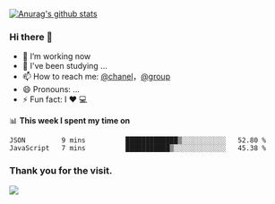 [![Anurag's github stats](https://github-readme-stats.vercel.app/api?username=bmqy)](https://github.com/anuraghazra/github-readme-stats)
### Hi there 👋
- 🔭 I’m working now
- 🌱 I've been studying ...
- 📫 How to reach me: [@chanel](https://t.me/tcbmqy)，[@group](https://t.me/tgbmqy)
- 😄 Pronouns: ...
- ⚡ Fun fact:  I ❤️ 💻

📊 **This week I spent my time on**
<!--START_SECTION:waka-->
```text
JSON         9 mins          █████████████▒░░░░░░░░░░░   52.80 % 
JavaScript   7 mins          ███████████▒░░░░░░░░░░░░░   45.38 % 
```
<!--END_SECTION:waka-->

### Thank you for the visit.
![](http://profile-counter.glitch.me/bmqy/count.svg)
